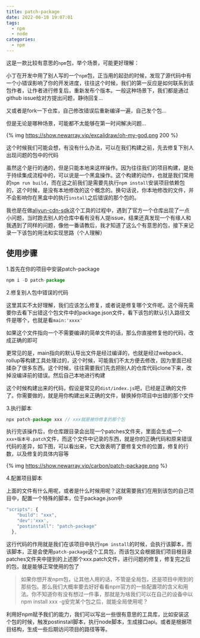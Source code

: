 ```yaml
---
title: patch-package
date: 2022-06-18 19:07:01
tags:
  - npm
  - node
categories:
  - npm
---
```




这是一款比较有意思的`npm`包，举个场景，可能更好理解：

小丁在开发中用了别人写的一个`npm`包，正当用的起劲的时候，发现了源代码中有一个小错误影响了你的开发进度，往往这个时候，我们的第一反应是如何联系到该包作者，让作者进行修复后，重新发布个版本。一般这种场景下，我们都是通过github issue给对方提出问题，静待回复...

又或者是fork一下仓库，自己修改错误后重新编译一遍，自己发个包...

但是无论是哪种场景，可能都不太能够在第一时间解决问题...

{% img https://show.newarray.vip/excalidraw/oh-my-god.png 200 %}

<!-- more -->

这个时候我们可能会想，有没有什么办法，可以在我们构建之前，先去修复下别人出现问题的包中的代码

虽然这个是行的通的，但是只能本地来这样操作。因为往往我们的项目构建，是处于持续集成流程中的，可以说是一个黑盒操作。这个构建的动作，也就是我们常用的`npm run build`，而在这之前我们是需要先执行`npm install`安装项目依赖包的，这个时候，是没有本地修改的这个概念的。换句话说，你本地修改的文件，并不会影响你在黑盒中的执行`install`之后错误的那个包的。


我也是在做[aliyun-cdn-sdk](https://github.com/weirui88888/aliyun-cdn-sdk)这个工具的过程中，遇到了官方一个仓库出现了一点小问题，当时跑去别人的仓库中看有没有人提issue，结果还真发现一个有缘人和我遇到了同样的问题，像他一番请教后，我才知道了这么个有意思的包，接下来记录一下该包的用法和实现思路（个人理解）

## 使用步骤


1.首先在你的项目中安装patch-package

```javascript
npm i -D patch-package
````

2.修复别人包中错误的代码

这里其实不太好理解，我们应该怎么修复，或者说是修复哪个文件呢。这个得先需要你去看下出错这个包文件中的package.json文件，看下该包的默认引入路径文件是哪个，也就是看`main:'xxxx'`

如果这个文件指向一个不需要编译的简单文件的话，那么你直接修复他的代码，改成正确的即可

更常见的是，main指向的默认导出文件是经过编译的，也就是经过webpack、rollup等构建工具处理过的，这个时候，可能我们不太方便去修改，因为里面已经揉杂了很多东西。这个时候，往往需要我们先去把别人的仓库代码clone下来，改掉没编译前的错误。然后自己本地进行构建

这个时候构建出来的代码，假设是常见的`dist/index.js`吧，已经是正确的文件了。你需要做的，就是用你构建出来正确的文件，替换掉你项目中出错的那个文件


3.执行脚本
```javascript
npx patch-package xxx // xxx就是被你修复的那个包
```

执行完该操作后，你仓库跟目录会出现一个patches文件夹，里面会生成一个 `xxx+版本号.patch`文件，而这个文件中记录的东西，就是你的正确代码和原来错误代码的差异，如下图，可以看出来，它大致表明了要修复文件的位置，修复的行数，以及修复的具体内容等

{% img https://show.newarray.vip/carbon/patch-package.png %}

4.配置项目脚本

上面的文件有什么用呢，或者是什么时候用呢？这就需要我们在用到该包的自己项目中，配置一个特殊的脚本，位于package.json中

```javascript
"scripts": {
    "build": "xxx",
    "dev":'xxx',
    "postinstall": "patch-package"
  },
```
这行代码的作用就是我们在该项目中执行`npm install`的时候，会执行该脚本，而该脚本，正是会使用`patch-package`这个工具包，而该包又会根据我们项目根目录patches文件夹中提到的上述那个xxx.patch文件，进行问题的修复，修复完之后的包，就是能够正常使用的包了

> 如果你想开发npm包，让其他人用的话，不管是全局包，还是项目中用到的那些包。那么我们大概率要去好好看看npm官方的一些配置项的含义和用法。你不知道你有没有想过一件事，那就是为啥我们可以在自己的设备中以npm install xxx -g安完某个包之后，就能全局使用呢？

利用好npm赋予我们的能力，我们可以写出一些很有意思的工具库，比如安装这个包的时候，触发postinstall脚本，执行node脚本，生成接口api。或者是根据项目结构，生成一些后期访问项目的路径等等。




